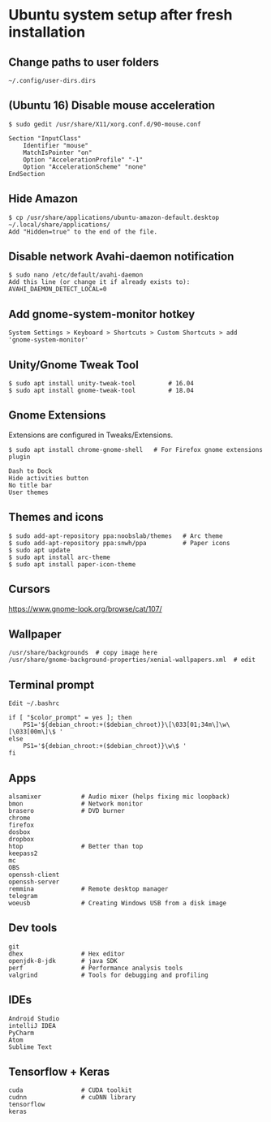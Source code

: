 Ubuntu system setup after fresh installation
============================================

## Change paths to user folders
    ~/.config/user-dirs.dirs


## (Ubuntu 16) Disable mouse acceleration
    $ sudo gedit /usr/share/X11/xorg.conf.d/90-mouse.conf

```
Section "InputClass"
    Identifier "mouse"
    MatchIsPointer "on"
    Option "AccelerationProfile" "-1"
    Option "AccelerationScheme" "none"
EndSection
```


## Hide Amazon
    $ cp /usr/share/applications/ubuntu-amazon-default.desktop ~/.local/share/applications/
    Add "Hidden=true" to the end of the file.


## Disable network Avahi-daemon notification
    $ sudo nano /etc/default/avahi-daemon
    Add this line (or change it if already exists to):
    AVAHI_DAEMON_DETECT_LOCAL=0


## Add gnome-system-monitor hotkey
    System Settings > Keyboard > Shortcuts > Custom Shortcuts > add 'gnome-system-monitor'


## Unity/Gnome Tweak Tool
    $ sudo apt install unity-tweak-tool         # 16.04
    $ sudo apt install gnome-tweak-tool         # 18.04


## Gnome Extensions
Extensions are configured in Tweaks/Extensions.

    $ sudo apt install chrome-gnome-shell	# For Firefox gnome extensions plugin

    Dash to Dock
    Hide activities button
    No title bar
    User themes


## Themes and icons
    $ sudo add-apt-repository ppa:noobslab/themes   # Arc theme
    $ sudo add-apt-repository ppa:snwh/ppa          # Paper icons
    $ sudo apt update
    $ sudo apt install arc-theme
    $ sudo apt install paper-icon-theme


## Cursors
<https://www.gnome-look.org/browse/cat/107/>


## Wallpaper
    /usr/share/backgrounds  # copy image here
    /usr/share/gnome-background-properties/xenial-wallpapers.xml  # edit


## Terminal prompt
    Edit ~/.bashrc
```
if [ "$color_prompt" = yes ]; then
    PS1='${debian_chroot:+($debian_chroot)}\[\033[01;34m\]\w\[\033[00m\]\$ '
else
    PS1='${debian_chroot:+($debian_chroot)}\w\$ '
fi
```


## Apps
    alsamixer           # Audio mixer (helps fixing mic loopback)
    bmon                # Network monitor
    brasero             # DVD burner
    chrome
    firefox
    dosbox
    dropbox
    htop                # Better than top
    keepass2
    mc
    OBS
    openssh-client
    openssh-server
    remmina             # Remote desktop manager
    telegram
    woeusb              # Creating Windows USB from a disk image


## Dev tools
    git
    dhex                # Hex editor
    openjdk-8-jdk       # java SDK
    perf                # Performance analysis tools
    valgrind            # Tools for debugging and profiling


## IDEs
    Android Studio
    intelliJ IDEA
    PyCharm
    Atom
    Sublime Text


## Tensorflow + Keras
    cuda                # CUDA toolkit
    cudnn               # cuDNN library
    tensorflow          
    keras
    
